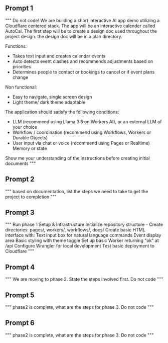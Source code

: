 ## Prompt 1
"""
Do not code! We are building a short interactive AI app demo utilizing a Cloudflare centered stack. The app will be an interactive calender called AutoCal. 
The first step will be to create a design doc used throughout the project design. the design doc will be in a plan directory.

Functions:
- Takes text input and creates calendar events
- Auto detects event clashes and recommends adjustments based on priorities
- Determines people to contact or bookings to cancel or if event plans change

Non functional:
- Easy to navigate, single screen design
- Light theme/ dark theme adaptable

The application should satisfy the following conditions:
- LLM (recommend using Llama 3.3 on Workers AI), or an external LLM of your choice
- Workflow / coordination (recommend using Workflows, Workers or Durable Objects)
- User input via chat or voice (recommend using Pages or Realtime)
    Memory or state

Show me your understanding of the instructions before creating initial documents
"""

## Prompt 2
"""
based on documentation, list the steps we need to take to get the project to completion
"""

## Prompt 3
"""
Run phase 1
Setup & Infrastructure
Initialize repository structure - Create directories: pages/, workers/, workflows/, docs/
Create basic HTML interface with:
Text input box for natural language commands
Event display area
Basic styling with theme toggle
Set up basic Worker returning "ok" at /api
Configure Wrangler for local development
Test basic deployment to Cloudflare
"""

## Prompt 4
"""
We are moving to phase 2. State the steps involved first. Do not code
"""

## Prompt 5
"""
phase2 is complete, what are the steps for phase 3. Do not code
"""

## Prompt 6
"""
phase2 is complete, what are the steps for phase 3. Do not code
"""